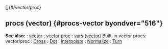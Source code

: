 []{#/vector/proc}
  ## procs (vector) {#procs-vector byondver="516"}
  **See also:**
  :   [vector](ref/vector)
  :   [vector proc](ref/proc/vector)
  :   [vars (vector)](ref/vector/var)
  Built-in vector procs:
  vector/proc
  :   [Cross](ref/vector/proc/Cross)
  :   [Dot](ref/vector/proc/Dot)
  :   [Interpolate](ref/vector/proc/Interpolate)
  :   [Normalize](ref/vector/proc/Normalize)
  :   [Turn](ref/vector/proc/Turn)
